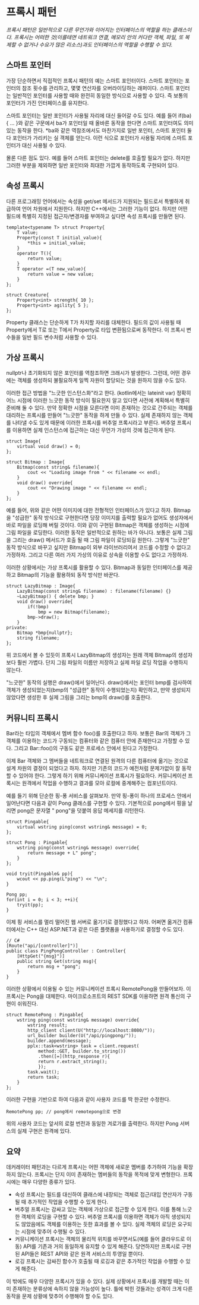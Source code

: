 # 프록시 패턴
*프록시 패턴은 일반적으로 다른 무언가와 이어지는 인터페이스의 역할을 하는 클래스이다. 프록시는 어떠한 것(이를테면 네트워크 연결, 메모리 안의 커다란 객체, 파일, 또 복제할 수 없거나 수요가 많은 리소스)과도 인터페이스의 역할을 수행할 수 있다.*

## 스마트 포인터
가장 단순하면서 직접적인 프록시 패턴의 예는 스마트 포인터이다. 스마트 포인터는 포인터의 참조 횟수를 관리하고, 몇몇 연산자를 오버라이딩하는 래퍼이다. 스마트 포인터는 일반적인 포인터를 사용할 때와 완전히 동일한 방식으로 사용할 수 있다. 즉 보통의 포인터가 가진 인터페이스를 유지한다.

스마트 포인터는 일반 포인터가 사용될 자리에 대신 들어갈 수도 있다. 예를 들어 if(ba){ ... }와 같은 구문에서 ba가 포인터일 때 올바른 동작을 한다면 스마트 포인터여도 의미 있는 동작을 한다. *ba와 같은 역참조에서도 마찬가지로 일반 포인터, 스마트 포인터 둘 다 포인터가 가리키는 실 객체를 얻는다. 이런 식으로 포인터가 사용될 자리에 스마트 포인터가 대신 사용될 수 있다.

몰론 다른 점도 있다. 예를 들어 스마트 포인터는 delete를 호출할 필요가 없다. 하지만 그러한 부분을 제외하면 일반 포인터와 최대한 가깝게 동작하도록 구현되어 있다.

## 속성 프록시
다른 프로그래밍 언어에서는 속성을 get/set 메서드가 지원되는 필드로서 특별하게 취급하여 언어 차원에서 지원한다. 하지만  C++에서는 그러한 기능이 없다. 하지만 어떤 필드에 특별히 지정된 접근자/변경자를 부여하고 싶다면 속성 프록시를 만들면 된다.

	template<typename T> struct Property{
		T value;
		Property(const T initial_value){
			*this = initial_value;
		}
		operator T(){
			return value;
		}
		T operator =(T new_value){
			return value = new value;
		}
	};

	struct Creature{
		Property<int> strength{ 10 };
		Property<int> agility{ 5 };
	};

Property<T> 클래스는 단순하게 T가 차지할 자리를 대체한다. 필드의 값이 사용될 때 Property에서 T로 또는 T에서 Property로 타입 변환됨으로써 동작한다. 이 프록시 변수들을 일반 필드 변수처럼 사용할 수 있다.

## 가상 프록시
nullptr나 초기화되지 않은 포인터를 역참조하면 크래시가 발생한다. 그런데, 어떤 경우에는 객체를 생성하되 불필요하게 일찍 자원이 할당되는 것을 원하지 않을 수도 있다.

이러한 접근 방법을 "느긋한 인스턴스화"라고 한다. (kotlin에서는 lateinit var) 정확히 어느 시점에 이러한 느긋한 동작 방식이 필요한지 알고 있다면 사전에 계획해서 특별히 준비해 둘 수 있다. 만약 정확한 시점을 모른다면 이미 존재하는 것으로 간주되는 객체를 대리하는 프록시를 만들어 "느긋한" 동작을 하게 만들 수 있다. 실제 존재하지 않는 객체를 나타낼 수도 있게 때문에 이러한 프록시를 버추얼 프록시라고 부른다. 버추얼 프록시를 이용하면 실제 인스턴스에 접근하는 대신 무언가 가상의 것에 접근하게 된다.

	struct Image{
		virtual void draw() = 0;
	};

	struct Bitmap : Image{
		Bitmap(const string& filename){
			cout << "Loading image from " << filename << endl;
		}
		void draw() override{
			cout << "Drawing image " << filename << endl;
		}
	};

예를 들어, 위와 같은 어떤 이미지에 대한 전형적인 인터페이스가 있다고 하자. Bitmap을 "성급한" 동작 방식으로 구현한다면 당장 이미지를 출력할 필요가 없어도 생성자에서 바로 파일을 로딩해 버릴 것이다. 이와 같이 구현된 Bitmap은 객체를 생성하는 시점에 그림 파일을 로딩한다. 이러한 동작은 일반적으로 원하는 바가 아니다. 보통은 실제 그림을 그리는 draw() 메서드가 호출 될 때 그림 파일이 로딩되길 원한다. 그렇게 "느긋한" 동작 방식으로 바꾸고 싶지만 Bitmap이 외부 라이브러리여서 코드를 수정할 수 없다고 가정하자. 그리고 다른 여러 가지 가상의 이유로 상속을 이용할 수도 없다고 가정하자.

이러한 상황에서는 가상 프록시를 활용할 수 있다. Bitmap과 동일한 인터페이스를 제공하고 Bitmap의 기능을 활용하되 동작 방식만 바꾼다.

	struct LazyBitmap : Image{
		LazyBitmap(const string& filename) : filename(filename) {}
		~LazyBitmap() { delete bmp; }
		void draw() override{
			if(!bmp)
				bmp = new Bitmap(filename);
			bmp->draw();
		}
	private:
		Bitmap *bmp{nullptr};
		string filename;
	};

위 코드에서 볼 수 있듯이 프록시 LazyBitmap의 생성자는 원래 객체 Bitmap의 생성자보다 훨씬 가볍다. 단지 그림 파일의 이름만 저장하고 실제 파일 로딩 작업을 수행하지 않는다.

"느긋한" 동작의 실행은 draw()에서 일어난다. draw()에서는 포인터 bmp를 검사하여 객체가 생성되었는지(bmp의 "성급한" 동작이 수행되었는지) 확인하고, 만약 생성되지 않았다면 생성한 후 실제 그림을 그리는 bmp의 draw()를 호출한다.

## 커뮤니티 프록시
Bar라는 타입의 객체에서 멤버 함수 foo()를 호출한다고 하자. 보통은 Bar의 객체가 그 객체를 이용하는 코드가 구동되는 컴퓨터와 같은 컴퓨터 안에 존재한다고 가정할 수 있다. 그리고 Bar::foo()의 구동도 같은 프로세스 안에서 된다고 가정한다.

이제 Bar 객체와 그 멤버들을 네트워크로 연결된 원격의 다른 컴퓨터에 옮기는 것으로 설계 차원의 결정이 되었다고 하자. 하지만 기존의 코드가 예전처럼 문제가없이 잘 동작할 수 있어야 한다. 그렇게 하기 위해 커뮤니케이션 프록시가 필요하다. 커뮤니케이션 프록시는 원격에서 작업을 수행하고 결과를 모아 로컬에 중계해주는 컴포넌트이다.

예를 들기 위해 단순한 핑-퐁 서비스를 살펴보자. 만약 핑-퐁이 하나의 프로세스 안에서 일어난다면 다음과 같이 Pong 클래스를 구현할 수 있다. 기본적으로 pong에서 핑을 날리면 pong은 문자열 " pong"을 덧붙여 응답 메세지를 리턴한다. 

	struct Pingable{
		virtual wstring ping(const wstring& message) = 0;
	};

	struct Pong : Pingable{
		wstring ping(const wstring& message) override{
			return message + L" pong";
		}
	};

	void tryit(Pingable& pp){
		wcout << pp.ping(L"ping") << "\n";
	}

	Pong pp;
	for(int i = 0; i < 3; ++i){
		tryit(pp);
	}

이제 핑 서비스를 멀리 떨어진 웹 서버로 옮기기로 결정했다고 하자. 어쩌면 옮겨간 컴퓨터에서는 C++ 대신 ASP.NET과 같은 다른 플랫폼을 사용하기로 결정할 수도 있다.

	// C#
	[Route("api/[controller]")]
	public class PingPongController : Controller{
		[HttpGet("{msg}")]
		public string Get(string msg){
			return msg + "pong";
		}
	}

이러한 상황에서 이용될 수 있는 커뮤니케이션 프록시 RemotePong을 만들어보자. 이 프록시는 Pong을 대체한다. 마이크로소프트의 REST SDK를 이용하면 원격 통신의 구현이 쉬워진다.

	struct RemotePong : Pingable{
		wstring ping(const wstring& message) override{
			wstring result;
			http_client client(U("http://localhost:8080/"));
			url_builder builder(U("/api/pingpong/"));
			builder.append(message);
			pplx::task<wstring> task = client.request(
				method::GET, builder.to_string())
				.then([=](http_response r){
				return r.extract_string();
				});
			task.wait();
			return task;
		}
	};

이러한 구현을 기반으로 하여 다음과 같이 사용자 코드를 딱 한곳만 수정한다.

	RemotePong pp; // pong에서 remotepong으로 변경

위의 사용자 코드는 앞서의 로컬 번전과 동일한 겨로가를 출력한다. 하지만 Pong 서버스의 실제 구현은 원격에 있다. 

## 요약
데커레이터 패턴과는 다르게 프록시는 어떤 객체에 새로운 멤버를 추가하여 기능을 확장하지 않는다. 프록시는 단지 이미 존재하는 멤버들의 동작을 목적에 맞게 변형한다. 프록시에는 매우 다양한 종류가 있다.
- 속성 프록시는 필드를 대신하여 클래스에 내장되는 객체로 접근/대입 연산자가 구동될 때 추가적인 작업을 수행할 수 있게 한다.
- 버추얼 프록시는 감싸고 있는 객체에 가상으로 접근할 수 있게 한다. 이를 통해 느긋한 객체의 로딩을 구현할 수 있다. 버추얼 프록시를 이용하면 객체가 아직 생성되지도 않았음에도 객체를 이용하는 듯한 효과를 볼 수 있다. 실제 객체의 로딩은 요구되는 시점에 맞추어 수행될 수 있다.
- 커뮤니케이션 프록시는 객체의 물리적 위치를 바꾸면서도(예를 들어 클라우드로 이동) API를 기존과 거의 동일하게 유지할 수 있게 해준다. 당연하지만 프록시로 구현된 API들은 REST API와 같은 원격 서비스의 투영일 뿐이다.
- 로깅 프록시는 감싸진 함수가 호출될 때 로깅과 같은 추가적인 작업을 수행할 수 있게 해준다.

이 밖에도 매우 다양한 프록시가 있을 수 있다. 실제 상황에서 프록시를 개발할 때는 이미 존재하는 분류상에 속하지 않을 가능성이 높다. 틀에 박힌 것들과는 성격이 크게 다른 동작을 문제 상황에 맞추어 수행해야 할 수도 있다.